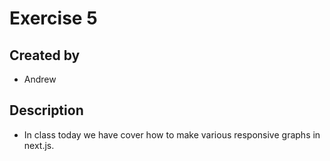 # Exercise 5
## Created by
-   Andrew
## Description
-   In class today we have cover how to make various responsive graphs in next.js.
